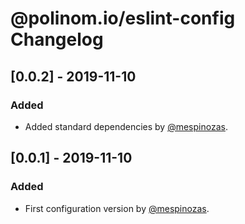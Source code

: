 # @polinom.io/eslint-config Changelog

## [0.0.2] - 2019-11-10

### Added

- Added standard dependencies by [@mespinozas](https://github.com/mespinozas).

## [0.0.1] - 2019-11-10

### Added

- First configuration version by [@mespinozas](https://github.com/mespinozas).
